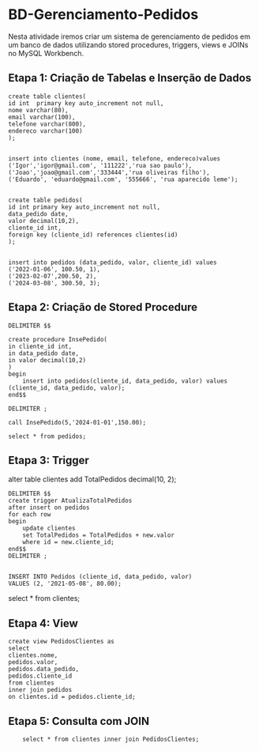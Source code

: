 # BD-Gerenciamento-Pedidos
Nesta atividade iremos criar um sistema de gerenciamento de pedidos em um banco de dados utilizando stored procedures, triggers, views e JOINs no MySQL Workbench.

## Etapa 1: Criação de Tabelas e Inserção de Dados

	create table clientes(
	id int  primary key auto_increment not null,
	nome varchar(80),
	email varchar(100),
	telefone varchar(800),
	endereco varchar(100)
	);


	insert into clientes (nome, email, telefone, endereco)values
	('Igor','igor@gmail.com', '111222','rua sao paulo'),
	('Joao','joao@gmail.com','333444','rua oliveiras filho'),
	('Eduardo', 'eduardo@gmail.com', '555666', 'rua aparecido leme');


	create table pedidos(
	id int primary key auto_increment not null,
	data_pedido date,
	valor decimal(10,2),
	cliente_id int,
	foreign key (cliente_id) references clientes(id)
	);


	insert into pedidos (data_pedido, valor, cliente_id) values
	('2022-01-06', 100.50, 1),
	('2023-02-07',200.50, 2),
	('2024-03-08', 300.50, 3);

## Etapa 2: Criação de Stored Procedure

	DELIMITER $$

	create procedure InsePedido(
	in cliente_id int,
	in data_pedido date,
	in valor decimal(10,2)
	)
	begin
		insert into pedidos(cliente_id, data_pedido, valor) values (cliente_id, data_pedido, valor);
	end$$

	DELIMITER ;

	call InsePedido(5,'2024-01-01',150.00);

	select * from pedidos;

## Etapa 3: Trigger

alter table clientes add TotalPedidos decimal(10, 2);

	DELIMITER $$
	create trigger AtualizaTotalPedidos 
	after insert on pedidos
	for each row
	begin
		update clientes
		set TotalPedidos = TotalPedidos + new.valor
		where id = new.cliente_id;
	end$$
	DELIMITER ;


	INSERT INTO Pedidos (cliente_id, data_pedido, valor)
	VALUES (2, '2021-05-08', 80.00);

select * from clientes;


## Etapa 4: View
 
    create view PedidosClientes as
    select 
    clientes.nome, 
    pedidos.valor, 
    pedidos.data_pedido, 
    pedidos.cliente_id
    from clientes
    inner join pedidos
    on clientes.id = pedidos.cliente_id;


## Etapa 5: Consulta com JOIN

		select * from clientes inner join PedidosClientes;
  
